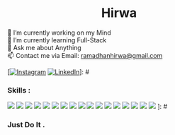 <h1 align="center">Hirwa</h1>

🔭 I’m currently working on my Mind<br>🌱 I’m currently learning Full-Stack<br>💬 Ask me about Anything<br>📫 Contact me via Email: ramadhanhirwa@gmail.com


[### Follow Me :]: #
[[![Instagram](https://img.shields.io/badge/Instagram-%23E4405F.svg?logo=Instagram&logoColor=white)](https://instagram.com/h1rram) [![LinkedIn](https://img.shields.io/badge/LinkedIn-%230077B5.svg?logo=linkedin&logoColor=white)](https://linkedin.com/in/h1rram)]: # 

### Skills :
![](https://img.shields.io/badge/html5-%23E34F26.svg?style=for-the-badge&logo=html5&logoColor=white) ![](https://img.shields.io/badge/css3-%231572B6.svg?style=for-the-badge&logo=css3&logoColor=white) ![](https://img.shields.io/badge/javascript-%23323330.svg?style=for-the-badge&logo=javascript&logoColor=%23F7DF1E) ![](https://img.shields.io/badge/SASS-hotpink.svg?style=for-the-badge&logo=SASS&logoColor=white) ![](https://img.shields.io/badge/apache-%23D42029.svg?style=for-the-badge&logo=apache&logoColor=white) ![](https://img.shields.io/badge/php-%23777BB4.svg?style=for-the-badge&logo=php&logoColor=white) ![](https://img.shields.io/badge/mysql-4479A1.svg?style=for-the-badge&logo=mysql&logoColor=white) ![](https://img.shields.io/badge/vue.js-%2335495e.svg?style=for-the-badge&logo=vuedotjs&logoColor=%234FC08D) ![](https://img.shields.io/badge/tailwindcss-%2338B2AC.svg?style=for-the-badge&logo=tailwind-css&logoColor=white) ![](https://img.shields.io/badge/node.js-6DA55F?style=for-the-badge&logo=node.js&logoColor=white) ![](https://img.shields.io/badge/express.js-%23404d59.svg?style=for-the-badge&logo=express&logoColor=%2361DAFB) ![](https://img.shields.io/badge/MongoDB-%234ea94b.svg?style=for-the-badge&logo=mongodb&logoColor=white)  ![](https://img.shields.io/badge/figma-%23F24E1E.svg?style=for-the-badge&logo=figma&logoColor=white) ![](https://img.shields.io/badge/adobe%20photoshop-%2331A8FF.svg?style=for-the-badge&logo=adobe%20photoshop&logoColor=white) ![](https://img.shields.io/badge/adobe%20illustrator-%23FF9A00.svg?style=for-the-badge&logo=adobe%20illustrator&logoColor=white) ![](https://img.shields.io/badge/git-%23F05033.svg?style=for-the-badge&logo=git&logoColor=white) ![](https://img.shields.io/badge/github-%23121011.svg?style=for-the-badge&logo=github&logoColor=white)
]: #


<h3 align="left">Just Do It .</h3>
